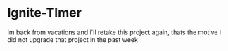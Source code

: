 # Ignite-TImer 

Im back from vacations and i'll retake this project again, thats the motive i did not upgrade that project in the past week